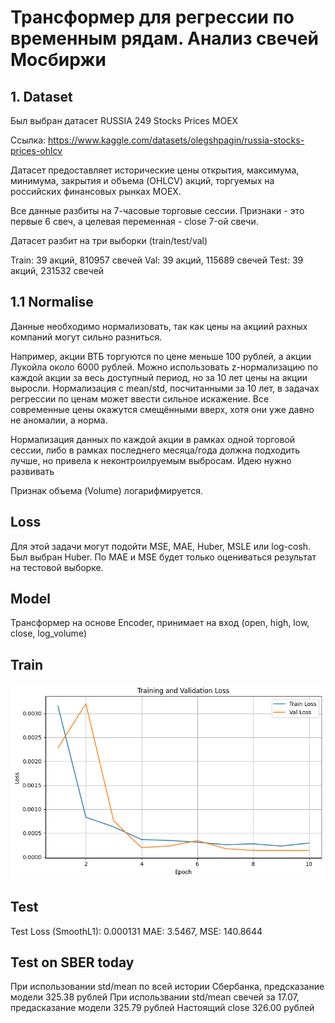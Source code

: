 # Трансформер для регрессии по временным рядам. Анализ свечей Мосбиржи

## 1. Dataset

Был выбран датасет RUSSIA 249 Stocks Prices MOEX

Ссылка: https://www.kaggle.com/datasets/olegshpagin/russia-stocks-prices-ohlcv

Датасет предоставляет исторические цены открытия, максимума, минимума, закрытия и объема (OHLCV) акций, торгуемых на российских финансовых рынках MOEX.

Все данные разбиты на 7-часовые торговые сессии. Признаки - это первые 6 свеч, а целевая переменная - close 7-ой свечи.

Датасет разбит на три выборки (train/test/val)

Train: 39 акций, 810957 свечей
Val:   39 акций, 115689 свечей
Test:  39 акций, 231532 свечей


## 1.1 Normalise

Данные необходимо нормализовать, так как цены на акциий рахных компаний могут сильно разниться.

Например, акции ВТБ торгуются по цене меньше 100 рублей, а акции Лукойла около 6000 рублей.
Можно использовать z-нормализацию по каждой акции за весь доступный период, но за 10 лет цены на акции выросли. Нормализация с mean/std, посчитанными за 10 лет, в задачах регрессии по ценам может ввести сильное искажение. Все современные цены окажутся смещёнными вверх, хотя они уже давно не аномалии, а норма. 

Нормализация данных по каждой акции в рамках одной торговой сессии, либо в рамках последнего месяца/года должна подходить лучше, но привела к неконтроилруемым выбросам. Идею нужно развивать

Признак объема (Volume) логарифмируется.

## Loss

Для этой задачи могут подойти MSE, MAE, Huber, MSLE или log-cosh. Был выбран Huber. По MAE и MSE будет только оцениваться результат на тестовой выборке.

## Model

Трансформер на основе Encoder, принимает на вход (open, high, low, close, log_volume)


## Train

![train](train.png)

## Test

Test Loss (SmoothL1): 0.000131
MAE: 3.5467, MSE: 140.8644

## Test on SBER today

При использовании std/mean по всей истории Сбербанка, предсказание модели 325.38 рублей
При использвании std/mean свечей за 17.07, предасказание модели 325.79 рублей
Настоящий close 326.00 рублей
